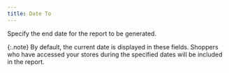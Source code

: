 ```yaml
---
title: Date To
---
```



Specify the end date for the report to be generated.


{:.note}
By default, the current date is displayed  in these fields. Shoppers who have accessed your stores during the specified  dates will be included in the report.
